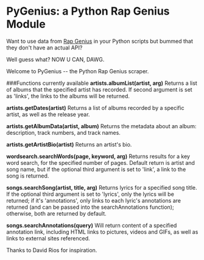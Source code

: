 # PyGenius: a Python Rap Genius Module

Want to use data from [Rap Genius](http://rapgenius.com) in your Python scripts but bummed that they don't have an actual API?  

Well guess what?  NOW U CAN, DAWG.

Welcome to PyGenius -- the Python Rap Genius scraper.

###Functions currently available
**artists.albumList(artist, arg)**
Returns a list of albums that the specified artist has recorded.
If second argument is set as 'links', the links to the albums will be returned.

**artists.getDates(artist)**
Returns a list of albums recorded by a specific artist, as well as the release year.

**artists.getAlbumData(artist, album)**
Returns the metadata about an album: description, track numbers, and track names.

**artists.getArtistBio(artist)**
Returns an artist's bio.

**wordsearch.searchWords(page, keyword, arg)**
Returns results for a key word search, for the specified number of pages.  Default return is artist and song name, but if the optional third argument is set to 'link', a link to the song is returned.

**songs.searchSong(artist, title, arg)**
Returns lyrics for a specified song title.  If the optional third argument is set to 'lyrics', only the lyrics will be returned; if it's 'annotations', only links to each lyric's annotations are returned (and can be passed into the searchAnnotations function); otherwise, both are returned by default.

**songs.searchAnnotations(query)**
Will return content of a specified annotation link, including HTML links to pictures, videos and GIFs, as well as links to external sites referenced.

Thanks to David Rios for inspiration.
